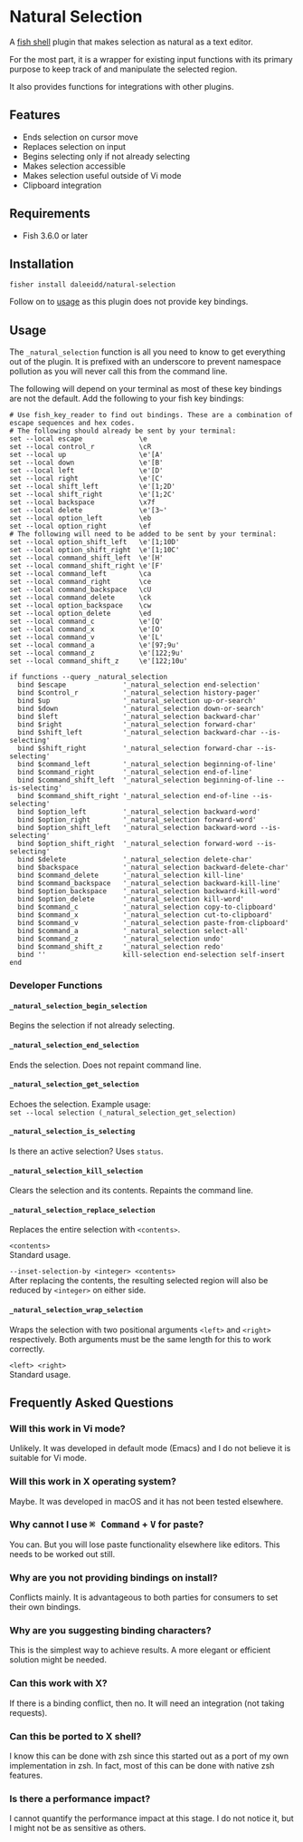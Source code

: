 # Natural Selection
A [fish shell] plugin that makes selection as natural as a text editor.

For the most part, it is a wrapper for existing input functions with its primary purpose to keep track of and manipulate the selected region.

It also provides functions for integrations with other plugins.

## Features

- Ends selection on cursor move
- Replaces selection on input
- Begins selecting only if not already selecting
- Makes selection accessible
- Makes selection useful outside of Vi mode
- Clipboard integration

## Requirements

- Fish 3.6.0 or later

## Installation
`fisher install daleeidd/natural-selection`

Follow on to [usage](#usage) as this plugin does not provide key bindings.

## Usage

The `_natural_selection` function is all you need to know to get everything out of the plugin. It is prefixed with an underscore to prevent namespace pollution as you will never call this from the command line.

The following will depend on your terminal as most of these key bindings are not the default. Add the following to your fish key bindings:

```fish
# Use fish_key_reader to find out bindings. These are a combination of escape sequences and hex codes.
# The following should already be sent by your terminal:
set --local escape              \e
set --local control_r           \cR
set --local up                  \e'[A'
set --local down                \e'[B'
set --local left                \e'[D'
set --local right               \e'[C'
set --local shift_left          \e'[1;2D'
set --local shift_right         \e'[1;2C'
set --local backspace           \x7f
set --local delete              \e'[3~'
set --local option_left         \eb
set --local option_right        \ef
# The following will need to be added to be sent by your terminal:
set --local option_shift_left   \e'[1;10D'
set --local option_shift_right  \e'[1;10C'
set --local command_shift_left  \e'[H'
set --local command_shift_right \e'[F'
set --local command_left        \ca
set --local command_right       \ce
set --local command_backspace   \cU
set --local command_delete      \ck
set --local option_backspace    \cw
set --local option_delete       \ed
set --local command_c           \e'[Q'
set --local command_x           \e'[O'
set --local command_v           \e'[L'
set --local command_a           \e'[97;9u'
set --local command_z           \e'[122;9u'
set --local command_shift_z     \e'[122;10u'

if functions --query _natural_selection
  bind $escape              '_natural_selection end-selection'
  bind $control_r           '_natural_selection history-pager'
  bind $up                  '_natural_selection up-or-search'
  bind $down                '_natural_selection down-or-search'
  bind $left                '_natural_selection backward-char'
  bind $right               '_natural_selection forward-char'
  bind $shift_left          '_natural_selection backward-char --is-selecting'
  bind $shift_right         '_natural_selection forward-char --is-selecting'
  bind $command_left        '_natural_selection beginning-of-line'
  bind $command_right       '_natural_selection end-of-line'
  bind $command_shift_left  '_natural_selection beginning-of-line --is-selecting'
  bind $command_shift_right '_natural_selection end-of-line --is-selecting'
  bind $option_left         '_natural_selection backward-word'
  bind $option_right        '_natural_selection forward-word'
  bind $option_shift_left   '_natural_selection backward-word --is-selecting'
  bind $option_shift_right  '_natural_selection forward-word --is-selecting'
  bind $delete              '_natural_selection delete-char'
  bind $backspace           '_natural_selection backward-delete-char'
  bind $command_delete      '_natural_selection kill-line'
  bind $command_backspace   '_natural_selection backward-kill-line'
  bind $option_backspace    '_natural_selection backward-kill-word'
  bind $option_delete       '_natural_selection kill-word'
  bind $command_c           '_natural_selection copy-to-clipboard'
  bind $command_x           '_natural_selection cut-to-clipboard'
  bind $command_v           '_natural_selection paste-from-clipboard'
  bind $command_a           '_natural_selection select-all'
  bind $command_z           '_natural_selection undo'
  bind $command_shift_z     '_natural_selection redo'
  bind ''                   kill-selection end-selection self-insert
end
```

### Developer Functions

#### `_natural_selection_begin_selection`
Begins the selection if not already selecting.

#### `_natural_selection_end_selection`
Ends the selection. Does not repaint command line.

#### `_natural_selection_get_selection`
Echoes the selection. Example usage:<br>
`set --local selection (_natural_selection_get_selection)`

#### `_natural_selection_is_selecting`
Is there an active selection? Uses `status`.

#### `_natural_selection_kill_selection`
Clears the selection and its contents. Repaints the command line.

#### `_natural_selection_replace_selection`
Replaces the entire selection with `<contents>`.

`<contents>`<br>
Standard usage.

`--inset-selection-by <integer> <contents>`<br>
After replacing the contents, the resulting selected region will also be reduced by `<integer>` on either side.

#### `_natural_selection_wrap_selection`
Wraps the selection with two positional arguments `<left>` and `<right>` respectively. Both arguments must be the same length for this to work correctly.

`<left> <right>`<br>
Standard usage.

## Frequently Asked Questions

### Will this work in Vi mode?
Unlikely. It was developed in default mode (Emacs) and I do not believe it is suitable for Vi mode.

### Will this work in X operating system?
Maybe. It was developed in macOS and it has not been tested elsewhere.

### Why cannot I use <kbd>⌘ Command</kbd> + <kbd>V</kbd> for paste?
You can. But you will lose paste functionality elsewhere like editors. This needs to be worked out still.

### Why are you not providing bindings on install?
Conflicts mainly. It is advantageous to both parties for consumers to set their own bindings.

### Why are you suggesting binding characters?
This is the simplest way to achieve results. A more elegant or efficient solution might be needed.

### Can this work with X?
If there is a binding conflict, then no. It will need an integration (not taking requests).

### Can this be ported to X shell?
I know this can be done with zsh since this started out as a port of my own implementation in zsh. In fact, most of this can be done with native zsh features.

### Is there a performance impact?
I cannot quantify the performance impact at this stage. I do not notice it, but I might not be as sensitive as others.

[fish shell]: https://fishshell.com
[fisher]: https://github.com/jorgebucaran/fisher
